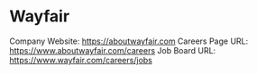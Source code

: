 # Wayfair

Company Website: https://aboutwayfair.com
Careers Page URL: https://www.aboutwayfair.com/careers
Job Board URL: https://www.wayfair.com/careers/jobs